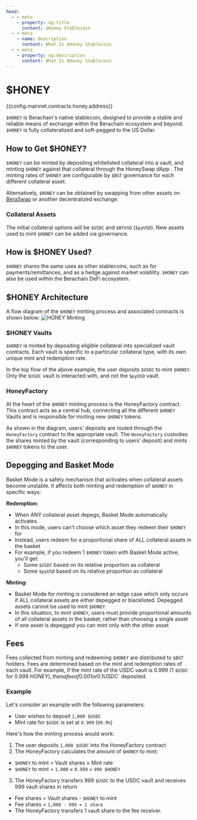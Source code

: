 ```yaml
---
head:
  - - meta
    - property: og:title
      content: $Honey Stablecoin
  - - meta
    - name: description
      content: What Is $Honey Stablecoin
  - - meta
    - property: og:description
      content: What Is $Honey Stablecoin
---
```


<script setup>
  import Token from '@berachain/ui/Token';
  import config from '@berachain/config/constants.json';
</script>

# $HONEY

<a target="_blank" :href="config.mainnet.dapps.berascan.url + 'address/' + config.mainnet.contracts.honey.address">{{config.mainnet.contracts.honey.address}}</a>

<ClientOnly>
  <Token title="$HONEY" image="/assets/HONEY.png" />
</ClientOnly>

`$HONEY` is Berachain's native stablecoin, designed to provide a stable and reliable means of exchange within the Berachain ecosystem and beyond. `$HONEY` is fully collateralized and soft-pegged to the US Dollar.

## How to Get $HONEY?

`$HONEY` can be minted by depositing whitelisted collateral into a vault, and minting `$HONEY` against that collateral through the <a :href="config.mainnet.dapps.honeySwap.url">HoneySwap dApp</a>
. The minting rates of `$HONEY` are configurable by `$BGT` governance for each different collateral asset.

Alternatively, `$HONEY` can be obtained by swapping from other assets on [BeraSwap](/learn/dapps/beraswap) or another decentralized exchange.

### Collateral Assets

The initial collateral options will be `$USDC` and `$BYUSD` (`$pyUSD`). New assets used to mint `$HONEY` can be added via governance.

## How is $HONEY Used?

`$HONEY` shares the same uses as other stablecoins, such as for payments/remittances, and as a hedge against market volatility. `$HONEY` can also be used within the Berachain DeFi ecosystem.

## $HONEY Architecture

A flow diagram of the `$HONEY` minting process and associated contracts is shown below:
![HONEY Minting](/assets/honey-minting.png)

### $HONEY Vaults

`$HONEY` is minted by depositing eligible collateral into specialized vault contracts. Each vault is specific to a particular collateral type, with its own unique mint and redemption rate.

In the top flow of the above example, the user deposits `$USDC` to mint `$HONEY`. Only the `$USDC` vault is interacted with, and not the `$pyUSD` vault.

### HoneyFactory

At the heart of the `$HONEY` minting process is the HoneyFactory contract. This contract acts as a central hub, connecting all the different `$HONEY` Vaults and is responsible for minting new `$HONEY` tokens.

As shown in the diagram, users' deposits are routed through the `HoneyFactory` contract to the appropriate vault. The `HoneyFactory` custodies the shares minted by the vault (corresponding to users' deposit) and mints `$HONEY` tokens to the user.

## Depegging and Basket Mode

Basket Mode is a safety mechanism that activates when collateral assets become unstable. It affects both minting and redemption of `$HONEY` in specific ways:

**Redemption:**

- When ANY collateral asset depegs, Basket Mode automatically activates.
- In this mode, users can't choose which asset they redeem their `$HONEY` for
- Instead, users redeem for a proportional share of ALL collateral assets in the basket
- For example, if you redeem 1 `$HONEY` token with Basket Mode active, you'll get:
  - Some `$USDC` based on its relative proportion as collateral
  - Some `$pyUSD` based on its relative proportion as collateral

**Minting:**

- Basket Mode for minting is considered an edge case which only occurs if ALL collateral assets are either depegged or blacklisted. Depegged assets cannot be used to mint `$HONEY`.
- In this situation, to mint `$HONEY`, users must provide proportional amounts of all collateral assets in the basket, rather than choosing a single asset
- If one asset is depegged you can mint only with the other asset

## Fees

Fees collected from minting and redeeming `$HONEY` are distributed to `$BGT` holders. Fees are determined based on the mint and redemption rates of each vault. For example, if the mint rate of the USDC vault is 0.999 (1 `$USDC` for 0.999 $HONEY), then a fee of 0.001 or 0.1% is collected for every `$USDC` deposited.

### Example

Let's consider an example with the following parameters:

- User wishes to deposit `1,000 $USDC`
- Mint rate for `$USDC` is set at `0.999` (`99.9%`)

Here's how the minting process would work:

1. The user deposits `1,000 $USDC` into the HoneyFactory contract
2. The HoneyFactory calculates the amount of `$HONEY` to mint:

- `$HONEY` to mint = Vault shares × Mint rate
- `$HONEY` to mint = `1,000` × `0.999` = `999 $HONEY`

3. The HoneyFactory transfers 999 `$USDC` to the USDC vault and receives 999 vault shares in return

- Fee shares = Vault shares - `$HONEY` to mint
- Fee shares = `1,000 - 999 = 1 share`
- The HoneyFactory transfers 1 vault share to the fee receiver.
